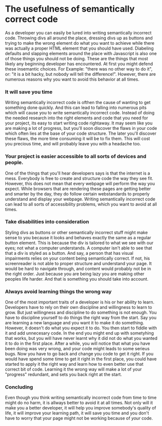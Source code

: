 # The usefulness of semantically correct code

As a developer you can easily be lured into writing semantically incorrect code. Throwing divs all around the place, dressing divs up as buttons and trying to make the wrong element do what you want to achieve while there was actually a proper HTML element that you should have used. Diabeling defaults and slapping elements around the place with Javascript is also one of those things you should not be doing. These are the things that most likely any beginning developer has encountered. At first you might defend these insemantic choices. For Example: "there was no other way to do it", or: "it is a bit hacky, but nobody will tell the difference!". However, there are numerous reasons why you want to avoid this behavior at all times.

### It will save you time

Writing semantically incorrect code is ofthen the cause of wanting to get something done quickly. And this can lead to falling into numerous pits which will cause you to write semantically incorrect code. Instead of doing the needed research into the right elements and code that you need for your project, its easy to start writing code rightaway. It may seem like you are making a lot of progress, but you'll soon discover the flaws in your code which often lies at the base of your code structure. The later you'll discover these flaws, the more time consuming it will be to fix them. This will cost you precious time, and will probably leave you with a headache too.

### Your project is easier accessible to all sorts of devices and people. 

One of the things that you'll hear developers says is that the internet is a mess. Everybody is free to create and structure code the way they see fit. However, this does not mean that every webpage will perform the way you expect. While browsers that are rendering these pages are getting better and smarter by the day, they do follow certain webstandards to properly understand and display your webpage. Writing semantically incorrect code can lead to all sorts of accessibility problems, which you want to avoid at all times.

### Take disabilities into consideration

Styling divs as buttons or other semantically incorrect stuff might make sense to you because it looks and behaves exactly the same as a regular button element. This is because the div is tailored to what we see with our eyes; not what a computer understands. A computer isn't able to see that that a div is styled as a button. And say, a person that has visual impairments relies on your content being semantically correct. If not, his screenreader is not able to proper structure and understand your page. It would be hard to navigate through, and content would probably not be in the right order. Just because you are being lazy you are making other peoples life harder. And that is something you should take into account.

### Always avoid learning things the wrong way

One of the most important traits of a developer is his or her ability to learn. Developers have to rely on their own discipline and willingness to learn to grow. But just willingness and discipline to do something is not enough. You have to discipline yourself to do things the right way from the start. Say you are learning a new language and you want it to make it do something. However, it doesn't do what you expect it to do. You then start to fiddle with it and add unnecesary code. In the end you might end up with sometyhing that works, but you will have never learnt why it did not do what you wanted it to do in the first place. After a while, you will notice that what you have been doing was very wrong, and your code might leads to some serieus bugs. Now you have to go back and change you code to get it right. If you would have spend some time to get it right in the first place, you could have started to apply it the right way and learn how to even better use that correct bit of code. Learning it the wrong way will make a lot of your "progress" redundant, and sets you back right at the start.

### Concluding

Even though you think writing semantically incorrect code from time to time might do no harm, it is allways better to avoid it at all times. Not only will it make you a better developer, it will help you improve somebody's quality of life, it will improve your learning path, it will save you time and you don't have to worry that your page might not be working because of _your_ code. 
